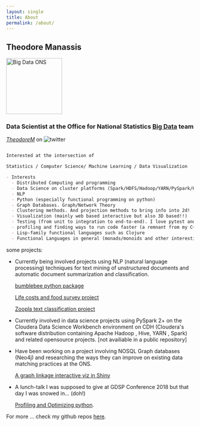 ```yaml
---
layout: single
title: About
permalink: /about/
---
```


## Theodore Manassis 

<img src="https://raw.githubusercontent.com/mamonu/mamonu.github.io/assets/ascii_logo.png" align="center" title="Big Data ONS" width="150" height="150"> 

### Data Scientist at the Office for National Statistics [Big Data](https://onsbigdata.github.io/) team  


[_TheodoreM_](https://twitter.com/_TheodoreM_) on ![twitter](http://www.islandcarcentre.co.uk/wp-content/uploads/2016/03/t_small-a.png "twitter")

```markdown

Interested at the intersection of 

Statistics / Computer Science/ Machine Learning / Data Visualization

- Interests
  - Distributed Computing and programming
  - Data Science on cluster platforms (Spark/HDFS/Hadoop/YARN/PySpark/Hive/Impala)
  - NLP 
  - Python (especially functional programming on python)
  - Graph Databases. Graph/Network Theory
  - Clustering methods. And projection methods to bring info into 2d!
  - Visualization (mainly web based interactive but also 3D based!!)
  - Testing (from unit to integration to end-to-end). I love pytest and its plugins
  - profiling and finding ways to run code faster (a remnant from my C++ days!)
  - Lisp-family functional languages such as Clojure
  - Functional Languages in general (monads/monoids and other interesting topics)

```

some projects:


- Currently being involved projects using NLP (natural language processing) 
  techniques for text mining of unstructured documents and automatic document summarization and classification.
  
  [bumblebee python package](https://github.com/mamonu/bumblebee)
  
  [Life costs and food survey project](https://github.com/ONSBigData/LCF-project)
  
  [Zoopla text classification project](https://github.com/ONSBigData/housing_clf)
  

- Currently involved in data science projects using PySpark 2+ on the Cloudera Data Science Workbench 
  environment on CDH (Cloudera's software distribution containing Apache Hadoop , Hive, YARN , Spark) 
  and related opensource projects.
  [not availiable in a public repository]
  
- Have been working on a project involving NOSQL Graph databases (Neo4j) and researching the ways
  they can improve on existing data matching practices at the ONS.
  
  [A graph linkage interactive viz in Shiny](https://mamonu.shinyapps.io/GraphRecordLinkage/)

- A lunch-talk I was supposed to give at GDSP Conference 2018 but that day I was snowed in... (doh!)

  [Profiling and Optimizing python](https://github.com/mamonu/ProfilingOptimizingPy). 
   





For more ... 
check my github repos [here](https://github.com/mamonu).
